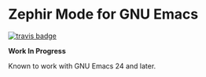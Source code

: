 # Zephir Mode for GNU Emacs

[![travis badge][travis-badge]][travis-link]

**Work In Progress**

Known to work with GNU Emacs 24 and later.

[travis-badge]: https://api.travis-ci.org/sergeyklay/zephir-mode.svg
[travis-link]: https://travis-ci.org/sergeyklay/zephir-mode
